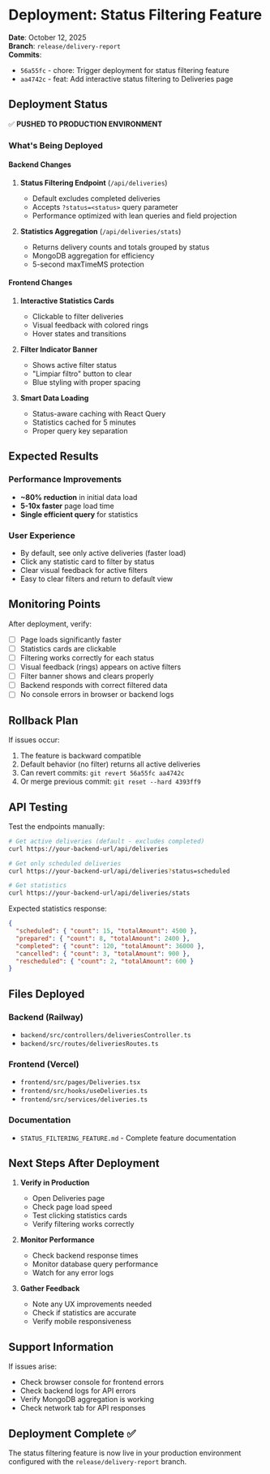 # Deployment: Status Filtering Feature

**Date**: October 12, 2025  
**Branch**: `release/delivery-report`  
**Commits**: 
- `56a55fc` - chore: Trigger deployment for status filtering feature
- `aa4742c` - feat: Add interactive status filtering to Deliveries page

## Deployment Status
✅ **PUSHED TO PRODUCTION ENVIRONMENT**

### What's Being Deployed

#### Backend Changes
1. **Status Filtering Endpoint** (`/api/deliveries`)
   - Default excludes completed deliveries
   - Accepts `?status=<status>` query parameter
   - Performance optimized with lean queries and field projection

2. **Statistics Aggregation** (`/api/deliveries/stats`)
   - Returns delivery counts and totals grouped by status
   - MongoDB aggregation for efficiency
   - 5-second maxTimeMS protection

#### Frontend Changes
1. **Interactive Statistics Cards**
   - Clickable to filter deliveries
   - Visual feedback with colored rings
   - Hover states and transitions

2. **Filter Indicator Banner**
   - Shows active filter status
   - "Limpiar filtro" button to clear
   - Blue styling with proper spacing

3. **Smart Data Loading**
   - Status-aware caching with React Query
   - Statistics cached for 5 minutes
   - Proper query key separation

## Expected Results

### Performance Improvements
- **~80% reduction** in initial data load
- **5-10x faster** page load time
- **Single efficient query** for statistics

### User Experience
- By default, see only active deliveries (faster load)
- Click any statistic card to filter by status
- Clear visual feedback for active filters
- Easy to clear filters and return to default view

## Monitoring Points

After deployment, verify:
- [ ] Page loads significantly faster
- [ ] Statistics cards are clickable
- [ ] Filtering works correctly for each status
- [ ] Visual feedback (rings) appears on active filters
- [ ] Filter banner shows and clears properly
- [ ] Backend responds with correct filtered data
- [ ] No console errors in browser or backend logs

## Rollback Plan
If issues occur:
1. The feature is backward compatible
2. Default behavior (no filter) returns all active deliveries
3. Can revert commits: `git revert 56a55fc aa4742c`
4. Or merge previous commit: `git reset --hard 4393ff9`

## API Testing

Test the endpoints manually:

```bash
# Get active deliveries (default - excludes completed)
curl https://your-backend-url/api/deliveries

# Get only scheduled deliveries
curl https://your-backend-url/api/deliveries?status=scheduled

# Get statistics
curl https://your-backend-url/api/deliveries/stats
```

Expected statistics response:
```json
{
  "scheduled": { "count": 15, "totalAmount": 4500 },
  "prepared": { "count": 8, "totalAmount": 2400 },
  "completed": { "count": 120, "totalAmount": 36000 },
  "cancelled": { "count": 3, "totalAmount": 900 },
  "rescheduled": { "count": 2, "totalAmount": 600 }
}
```

## Files Deployed

### Backend (Railway)
- `backend/src/controllers/deliveriesController.ts`
- `backend/src/routes/deliveriesRoutes.ts`

### Frontend (Vercel)
- `frontend/src/pages/Deliveries.tsx`
- `frontend/src/hooks/useDeliveries.ts`
- `frontend/src/services/deliveries.ts`

### Documentation
- `STATUS_FILTERING_FEATURE.md` - Complete feature documentation

## Next Steps After Deployment

1. **Verify in Production**
   - Open Deliveries page
   - Check page load speed
   - Test clicking statistics cards
   - Verify filtering works correctly

2. **Monitor Performance**
   - Check backend response times
   - Monitor database query performance
   - Watch for any error logs

3. **Gather Feedback**
   - Note any UX improvements needed
   - Check if statistics are accurate
   - Verify mobile responsiveness

## Support Information

If issues arise:
- Check browser console for frontend errors
- Check backend logs for API errors
- Verify MongoDB aggregation is working
- Check network tab for API responses

## Deployment Complete ✅

The status filtering feature is now live in your production environment configured with the `release/delivery-report` branch.
